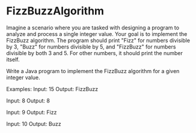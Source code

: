 # FizzBuzzAlgorithm

Imagine a scenario where you are tasked with designing a program to analyze and process a single integer value. Your goal is to implement the FizzBuzz algorithm. The program should print "Fizz" for numbers divisible by 3, "Buzz" for numbers divisible by 5, and "FizzBuzz" for numbers divisible by both 3 and 5. For other numbers, it should print the number itself.

Write a Java program to implement the FizzBuzz algorithm for a given integer value.

Examples:
Input: 15
Output: FizzBuzz

Input: 8
Output: 8   

Input: 9
Output: Fizz

Input: 10
Output: Buzz
